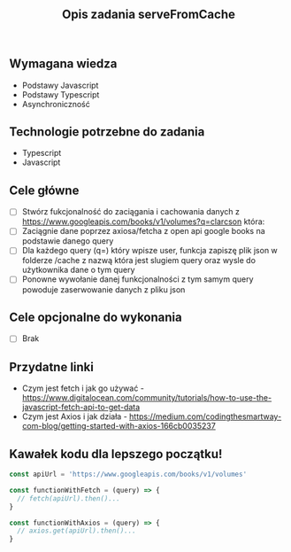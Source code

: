 <h2 align="center">Opis zadania serveFromCache </h2>

<br>

## Wymagana wiedza
- Podstawy Javascript
- Podstawy Typescript
- Asynchroniczność

## Technologie potrzebne do zadania

- Typescript
- Javascript

## Cele główne

* [ ] Stwórz fukcjonalność do zaciągania i cachowania danych z https://www.googleapis.com/books/v1/volumes?q=clarcson która:
* [ ] Zaciągnie dane poprzez axiosa/fetcha z open api google books na podstawie danego query
* [ ] Dla każdego query (q=) który wpisze user, funkcja zapiszę plik json w folderze /cache z nazwą która jest slugiem query oraz wysle do użytkownika dane o tym query
* [ ] Ponowne wywołanie danej funkcjonalności z tym samym query powoduje zaserwowanie danych z pliku json

## Cele opcjonalne do wykonania

* [ ] Brak

## Przydatne linki

- Czym jest fetch i jak go używać - https://www.digitalocean.com/community/tutorials/how-to-use-the-javascript-fetch-api-to-get-data
- Czym jest Axios i jak działa - https://medium.com/codingthesmartway-com-blog/getting-started-with-axios-166cb0035237

## Kawałek kodu dla lepszego początku!

```javascript
const apiUrl = 'https://www.googleapis.com/books/v1/volumes'

const functionWithFetch = (query) => {
  // fetch(apiUrl).then()...
}

const functionWithAxios = (query) => {
  // axios.get(apiUrl).then()...
}
```
